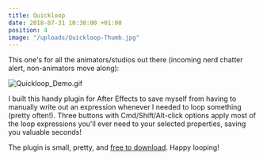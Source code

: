```yaml
---
title: Quickloop
date: 2018-07-31 10:38:00 +01:00
position: 4
image: "/uploads/Quickloop-Thumb.jpg"
---
```


This one's for all the animators/studios out there (incoming nerd chatter alert, non-animators move along):

![Quickloop_Demo.gif](/uploads/Quickloop_Demo.gif)

I built this handy plugin for After Effects to save myself from having to manually write out an expression whenever I needed to loop something (pretty often!). Three buttons with Cmd/Shift/Alt-click options apply most of the loop expressions you'll ever need to your selected properties, saving you valuable seconds!

The plugin is small, pretty, and [free to download](https://gumroad.com/l/quickloop). Happy looping!